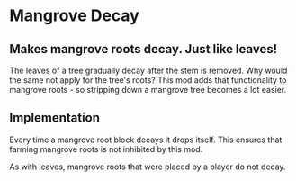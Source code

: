 # Mangrove Decay

## Makes mangrove roots decay. Just like leaves!

The leaves of a tree gradually decay after the stem is removed. Why would the same not apply for the tree's roots? This mod adds that functionality to mangrove roots - so stripping down a mangrove tree becomes a lot easier.

## Implementation

Every time a mangrove root block decays it drops itself. This ensures that farming mangrove roots is not inhibited by this mod. 

As with leaves, mangrove roots that were placed by a player do not decay. 
